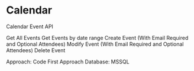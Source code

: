 # Calendar
Calendar Event API

Get All Events
Get Events by date range
Create Event (With Email Required and Optional Attendees)
Modify Event (With Email Required and Optional Attendees)
Delete Event

Approach: Code First Approach
Database: MSSQL
